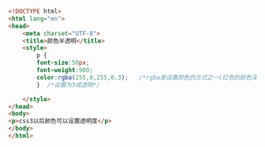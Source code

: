 
<BlogInfo id="38" title="16.颜色半透明" author="白日梦想猿" pv=0 read_times=0 pre_cost_time="0分18秒" category="css学习" tag_list="['css学习']" create_time="2020.07.17 15:02:54" update_time="2020.07.17 15:09:51" />

```html
<!DOCTYPE html>
<html lang="en">
<head>
    <meta charset="UTF-8">
    <title>颜色半透明</title>
    <style>
        p {
        font-size:50px;
        font-weight:900;
        color:rgba(255,0,255,0.3);   /*rgba是设置颜色的方式之一(红色的颜色深度(0~255),绿色我的颜色深度(0~255),蓝色的颜色深度(0~255),透明度(0~1))*/
        }  /*设置为3成透明*/

    </style>
</head>
<body>
<p>css3以后颜色可以设置透明度</p>
</body>
</html>
```
